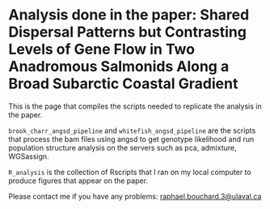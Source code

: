 # Analysis done in the paper: Shared Dispersal Patterns but Contrasting Levels of Gene Flow in Two Anadromous Salmonids Along a Broad Subarctic Coastal Gradient

This is the page that compiles the scripts needed to replicate the analysis in the paper.

`brook_charr_angsd_pipeline` and `whitefish_angsd_pipeline` are the scripts that process the bam files using angsd to get genotype likelihood and run population structure analysis on the servers such as pca, admixture, WGSassign.

`R_analysis` is the collection of Rscripts that I ran on my local computer to produce figures that appear on the paper. 

Please contact me if you have any problems: raphael.bouchard.3@ulaval.ca
